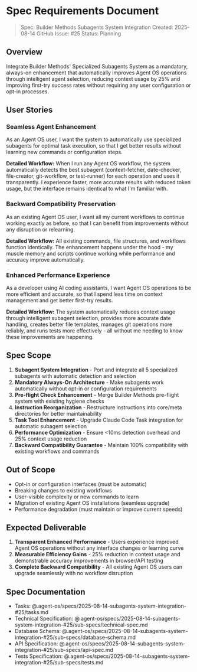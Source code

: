 # Spec Requirements Document

> Spec: Builder Methods Subagents System Integration
> Created: 2025-08-14
> GitHub Issue: #25
> Status: Planning

## Overview

Integrate Builder Methods' Specialized Subagents System as a mandatory, always-on enhancement that automatically improves Agent OS operations through intelligent agent selection, reducing context usage by 25% and improving first-try success rates without requiring any user configuration or opt-in processes.

## User Stories

### Seamless Agent Enhancement

As an Agent OS user, I want the system to automatically use specialized subagents for optimal task execution, so that I get better results without learning new commands or configuration steps.

**Detailed Workflow:**
When I run any Agent OS workflow, the system automatically detects the best subagent (context-fetcher, date-checker, file-creator, git-workflow, or test-runner) for each operation and uses it transparently. I experience faster, more accurate results with reduced token usage, but the interface remains identical to what I'm familiar with.

### Backward Compatibility Preservation

As an existing Agent OS user, I want all my current workflows to continue working exactly as before, so that I can benefit from improvements without any disruption or relearning.

**Detailed Workflow:**
All existing commands, file structures, and workflows function identically. The enhancement happens under the hood - my muscle memory and scripts continue working while performance and accuracy improve automatically.

### Enhanced Performance Experience

As a developer using AI coding assistants, I want Agent OS operations to be more efficient and accurate, so that I spend less time on context management and get better first-try results.

**Detailed Workflow:**
The system automatically reduces context usage through intelligent subagent selection, provides more accurate date handling, creates better file templates, manages git operations more reliably, and runs tests more effectively - all without me needing to know these improvements are happening.

## Spec Scope

1. **Subagent System Integration** - Port and integrate all 5 specialized subagents with automatic detection and selection
2. **Mandatory Always-On Architecture** - Make subagents work automatically without opt-in or configuration requirements  
3. **Pre-flight Check Enhancement** - Merge Builder Methods pre-flight system with existing hygiene checks
4. **Instruction Reorganization** - Restructure instructions into core/meta directories for better maintainability
5. **Task Tool Enhancement** - Upgrade Claude Code Task integration for automatic subagent selection
6. **Performance Optimization** - Ensure <10ms detection overhead and 25% context usage reduction
7. **Backward Compatibility Guarantee** - Maintain 100% compatibility with existing workflows and commands

## Out of Scope

- Opt-in or configuration interfaces (must be automatic)
- Breaking changes to existing workflows
- User-visible complexity or new commands to learn
- Migration of existing Agent OS installations (seamless upgrade)
- Performance degradation (must maintain or improve current speeds)

## Expected Deliverable

1. **Transparent Enhanced Performance** - Users experience improved Agent OS operations without any interface changes or learning curve
2. **Measurable Efficiency Gains** - 25% reduction in context usage and demonstrable accuracy improvements in browser/API testing
3. **Complete Backward Compatibility** - All existing Agent OS users can upgrade seamlessly with no workflow disruption

## Spec Documentation

- Tasks: @.agent-os/specs/2025-08-14-subagents-system-integration-#25/tasks.md
- Technical Specification: @.agent-os/specs/2025-08-14-subagents-system-integration-#25/sub-specs/technical-spec.md
- Database Schema: @.agent-os/specs/2025-08-14-subagents-system-integration-#25/sub-specs/database-schema.md
- API Specification: @.agent-os/specs/2025-08-14-subagents-system-integration-#25/sub-specs/api-spec.md
- Tests Specification: @.agent-os/specs/2025-08-14-subagents-system-integration-#25/sub-specs/tests.md